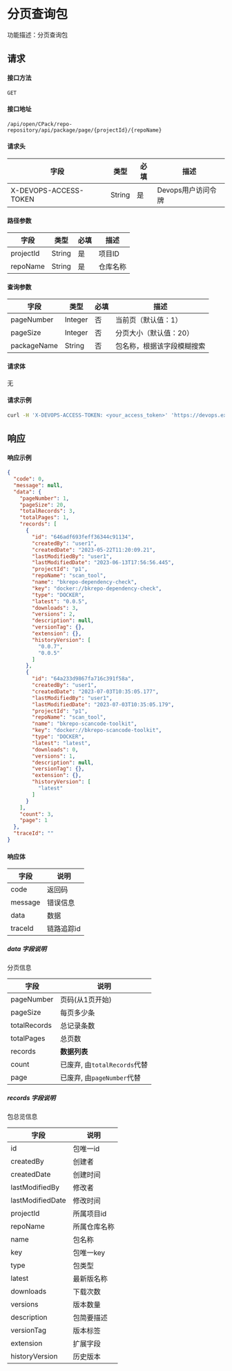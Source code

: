 # 分页查询包

功能描述：分页查询包



## 请求

#### 接口方法

`GET`

#### 接口地址

`/api/open/CPack/repo-repository/api/package/page/{projectId}/{repoName}`

#### 请求头

| 字段                  | 类型   | 必填 | 描述               |
| --------------------- | ------ | ---- | ------------------ |
| X-DEVOPS-ACCESS-TOKEN | String | 是   | Devops用户访问令牌 |

#### 路径参数

| 字段      | 类型   | 必填 | 描述     |
| --------- | ------ | ---- | -------- |
| projectId | String | 是   | 项目ID   |
| repoName  | String | 是   | 仓库名称 |

#### 查询参数

| 字段        | 类型    | 必填 | 描述                       |
| ----------- | ------- | ---- | -------------------------- |
| pageNumber  | Integer | 否   | 当前页（默认值：1）        |
| pageSize    | Integer | 否   | 分页大小（默认值：20）     |
| packageName | String  | 否   | 包名称，根据该字段模糊搜索 |

#### 请求体

无

#### 请求示例

```bash
curl -H 'X-DEVOPS-ACCESS-TOKEN: <your_access_token>' 'https://devops.example.com/api/open/CPack/repo-repository/api/package/page/{projectId}/{repoName}?packageName=npm://express&pageNumber=1&pageSize=20'
```



## 响应

#### 响应示例

```json
{
  "code": 0,
  "message": null,
  "data": {
    "pageNumber": 1,
    "pageSize": 20,
    "totalRecords": 3,
    "totalPages": 1,
    "records": [
      {
        "id": "646adf693feff36344c91134",
        "createdBy": "user1",
        "createdDate": "2023-05-22T11:20:09.21",
        "lastModifiedBy": "user1",
        "lastModifiedDate": "2023-06-13T17:56:56.445",
        "projectId": "p1",
        "repoName": "scan_tool",
        "name": "bkrepo-dependency-check",
        "key": "docker://bkrepo-dependency-check",
        "type": "DOCKER",
        "latest": "0.0.5",
        "downloads": 3,
        "versions": 2,
        "description": null,
        "versionTag": {},
        "extension": {},
        "historyVersion": [
          "0.0.7",
          "0.0.5"
        ]
      },
      {
        "id": "64a233d9867fa716c391f58a",
        "createdBy": "user1",
        "createdDate": "2023-07-03T10:35:05.177",
        "lastModifiedBy": "user1",
        "lastModifiedDate": "2023-07-03T10:35:05.179",
        "projectId": "p1",
        "repoName": "scan_tool",
        "name": "bkrepo-scancode-toolkit",
        "key": "docker://bkrepo-scancode-toolkit",
        "type": "DOCKER",
        "latest": "latest",
        "downloads": 0,
        "versions": 1,
        "description": null,
        "versionTag": {},
        "extension": {},
        "historyVersion": [
          "latest"
        ]
      }
    ],
    "count": 3,
    "page": 1
  },
  "traceId": ""
}
```

#### 响应体

| 字段      | 说明     |
|---------|--------|
| code    | 返回码    |
| message | 错误信息   |
| data    | 数据     |
| traceId | 链路追踪id |

##### data 字段说明

分页信息

| 字段           | 说明                     |
|--------------|------------------------|
| pageNumber   | 页码(从1页开始)              |
| pageSize     | 每页多少条                  |
| totalRecords | 总记录条数                  |
| totalPages   | 总页数                    |
| records      | **数据列表**               |
| count        | 已废弃, 由`totalRecords`代替 |
| page         | 已废弃, 由`pageNumber`代替   |

##### records 字段说明

包总览信息

| 字段               | 说明     |
|------------------|--------|
| id               | 包唯一id  |
| createdBy        | 创建者    |
| createdDate      | 创建时间   |
| lastModifiedBy   | 修改者    |
| lastModifiedDate | 修改时间   |
| projectId        | 所属项目id |
| repoName         | 所属仓库名称 |
| name             | 包名称    |
| key              | 包唯一key |
| type             | 包类型    |
| latest           | 最新版名称  |
| downloads        | 下载次数   |
| versions         | 版本数量   |
| description      | 包简要描述  |
| versionTag       | 版本标签   |
| extension        | 扩展字段   |
| historyVersion   | 历史版本   |
